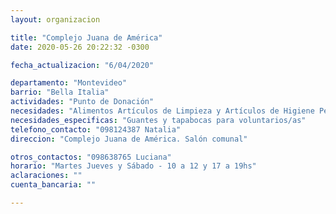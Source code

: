 ```yaml
---
layout: organizacion

title: "Complejo Juana de América"
date: 2020-05-26 20:22:32 -0300

fecha_actualizacion: "6/04/2020"

departamento: "Montevideo"
barrio: "Bella Italia"
actividades: "Punto de Donación"
necesidades: "Alimentos Artículos de Limpieza y Artículos de Higiene Personal"
necesidades_especificas: "Guantes y tapabocas para voluntarios/as"
telefono_contacto: "098124387 Natalia"
direccion: "Complejo Juana de América. Salón comunal"

otros_contactos: "098638765 Luciana"
horario: "Martes Jueves y Sábado - 10 a 12 y 17 a 19hs"
aclaraciones: ""
cuenta_bancaria: ""

---
```

